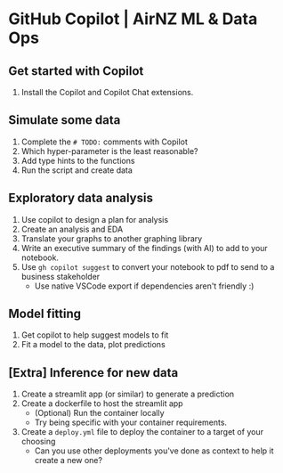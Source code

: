# GitHub Copilot | AirNZ ML & Data Ops

## Get started with Copilot

1. Install the Copilot and Copilot Chat extensions.

## Simulate some data

1. Complete the `# TODO:` comments with Copilot
1. Which hyper-parameter is the least reasonable?
1. Add type hints to the functions
1. Run the script and create data

## Exploratory data analysis

1. Use copilot to design a plan for analysis
1. Create an analysis and EDA
1. Translate your graphs to another graphing library
1. Write an executive summary of the findings (with AI) to add to your notebook.
1. Use `gh copilot suggest` to convert your notebook to pdf to send to a business stakeholder
    - Use native VSCode export if dependencies aren't friendly :)

## Model fitting

1. Get copilot to help suggest models to fit
1. Fit a model to the data, plot predictions

## [Extra] Inference for new data

1. Create a streamlit app (or similar) to generate a prediction
1. Create a dockerfile to host the streamlit app
    - (Optional) Run the container locally
    - Try being specific with your container requirements.
1. Create a `deploy.yml` file to deploy the container to a target of your choosing
    - Can you use other deployments you've done as context to help it create a new one?